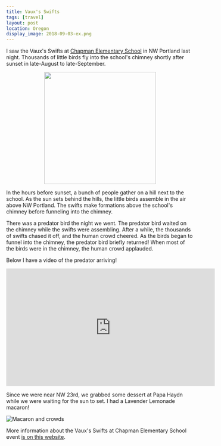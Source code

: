 ```yaml
---
title: Vaux's Swifts
tags: [travel]
layout: post
location: Oregon
display_image: 2018-09-03-ex.png
---
```


I saw the Vaux's Swifts at [Chapman Elementary School](https://en.wikipedia.org/wiki/Vaux%27s_swift#Swifts_at_Chapman_Elementary_School) in NW Portland last night.
Thousands of little birds fly into the school's chimney shortly after sunset in late-August to late-September.

<center>
<img src="/assets/2018-09-03-swifts.png" width="300px">
</center>

In the hours before sunset, a bunch of people gather on a hill next to the school. As the sun sets behind the hills, the little birds assemble in the air above NW Portland. The swifts make formations above the school's chimney before funneling into the chimney.

There was a predator bird the night we went. The predator bird waited on the chimney while the swifts were assembling. After a while, the thousands of swifts chased it off, and the human crowd cheered. As the birds began to funnel into the chimney, the predator bird briefly returned! When most of the birds were in the chimney, the human crowd applauded.

Below I have a video of the predator arriving!

<center>
<iframe width="560" height="315" src="https://www.youtube-nocookie.com/embed/LYaaBAZt3iM?rel=0&amp;showinfo=0" frameborder="0" allow="autoplay; encrypted-media" allowfullscreen></iframe>
</center>

Since we were near NW 23rd, we grabbed some dessert at Papa Haydn while we were waiting for the sun to set. I had a Lavender Lemonade macaron!

![Macaron and crowds](/assets/2018-09-03-snacks.png)

More information about the Vaux's Swifts at Chapman Elementary School event [is on this website](https://audubonportland.org/local-birding/swiftwatch).

